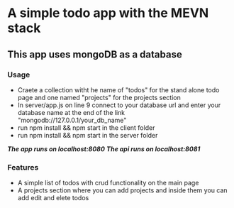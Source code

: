 # A simple todo app with the MEVN stack

## This app uses mongoDB as a database

### Usage

- Craete a collection witht he name of "todos" for the stand alone todo page and one named "projects" for the projects section
- In server/app.js on line 9 connect to your database url and enter your database name at the end of the link "mongodb://127.0.0.1/your_db_name"
- run npm install && npm start in the client folder
- run npm install && npm start in the server folder

**_The app runs on localhost:8080_**
**_The api runs on localhost:8081_**

### Features

- A simple list of todos with crud functionality on the main page
- A projects section where you can add projects and inside them you can add edit and elete todos
